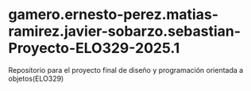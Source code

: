 # gamero.ernesto-perez.matias-ramirez.javier-sobarzo.sebastian-Proyecto-ELO329-2025.1
Repositorio para el proyecto final de diseño y programación orientada a objetos(ELO329)
